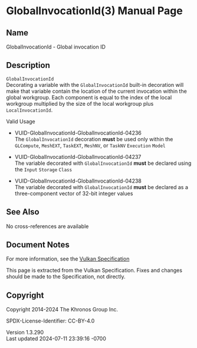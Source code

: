 # GlobalInvocationId(3) Manual Page

## Name

GlobalInvocationId - Global invocation ID



## <a href="#_description" class="anchor"></a>Description

`GlobalInvocationId`  
Decorating a variable with the `GlobalInvocationId` built-in decoration
will make that variable contain the location of the current invocation
within the global workgroup. Each component is equal to the index of the
local workgroup multiplied by the size of the local workgroup plus
`LocalInvocationId`.

Valid Usage

- <a href="#VUID-GlobalInvocationId-GlobalInvocationId-04236"
  id="VUID-GlobalInvocationId-GlobalInvocationId-04236"></a>
  VUID-GlobalInvocationId-GlobalInvocationId-04236  
  The `GlobalInvocationId` decoration **must** be used only within the
  `GLCompute`, `MeshEXT`, `TaskEXT`, `MeshNV`, or `TaskNV` `Execution`
  `Model`

- <a href="#VUID-GlobalInvocationId-GlobalInvocationId-04237"
  id="VUID-GlobalInvocationId-GlobalInvocationId-04237"></a>
  VUID-GlobalInvocationId-GlobalInvocationId-04237  
  The variable decorated with `GlobalInvocationId` **must** be declared
  using the `Input` `Storage` `Class`

- <a href="#VUID-GlobalInvocationId-GlobalInvocationId-04238"
  id="VUID-GlobalInvocationId-GlobalInvocationId-04238"></a>
  VUID-GlobalInvocationId-GlobalInvocationId-04238  
  The variable decorated with `GlobalInvocationId` **must** be declared
  as a three-component vector of 32-bit integer values

## <a href="#_see_also" class="anchor"></a>See Also

No cross-references are available

## <a href="#_document_notes" class="anchor"></a>Document Notes

For more information, see the <a
href="https://registry.khronos.org/vulkan/specs/1.3-extensions/html/vkspec.html#GlobalInvocationId"
target="_blank" rel="noopener">Vulkan Specification</a>

This page is extracted from the Vulkan Specification. Fixes and changes
should be made to the Specification, not directly.

## <a href="#_copyright" class="anchor"></a>Copyright

Copyright 2014-2024 The Khronos Group Inc.

SPDX-License-Identifier: CC-BY-4.0

Version 1.3.290  
Last updated 2024-07-11 23:39:16 -0700
